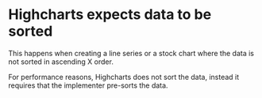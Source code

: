 # Highcharts expects data to be sorted

This happens when creating a line series or a stock chart where
the data is not sorted in ascending X order.

For performance reasons, Highcharts
does not sort the data, instead it requires that the implementer pre-sorts
the data.

